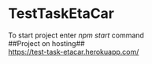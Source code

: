 # TestTaskEtaCar <br />
To start project enter _npm start_ command <br />
##Project on hosting## <br />
https://test-task-etacar.herokuapp.com/
